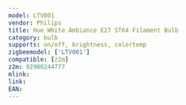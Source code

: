```yaml
---
model: LTV001
vendor: Philips
title: Hue White Ambiance E27 ST64 Filament Bulb
category: bulb
supports: on/off, brightness, colortemp
zigbeemodel: ['LTV001']
compatible: [z2m]
z2m: 92900244777
mlink: 
link: 
EAN: 
---
```

